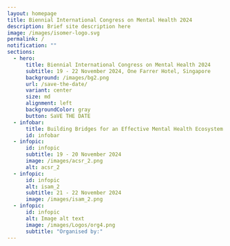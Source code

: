 ```yaml
---
layout: homepage
title: Biennial International Congress on Mental Health 2024
description: Brief site description here
image: /images/isomer-logo.svg
permalink: /
notification: ""
sections:
  - hero:
      title: Biennial International Congress on Mental Health 2024
      subtitle: 19 - 22 November 2024, One Farrer Hotel, Singapore
      background: /images/bg2.png
      url: /save-the-date/
      variant: center
      size: md
      alignment: left
      backgroundColor: gray
      button: SaVE THE DATE
  - infobar:
      title: Building Bridges for an Effective Mental Health Ecosystem
      id: infobar
  - infopic:
      id: infopic
      subtitle: 19 - 20 November 2024
      image: /images/acsr_2.png
      alt: acsr_2
  - infopic:
      id: infopic
      alt: isam_2
      subtitle: 21 - 22 November 2024
      image: /images/isam_2.png
  - infopic:
      id: infopic
      alt: Image alt text
      image: /images/Logos/org4.png
      subtitle: "Organised by:"
---
```

